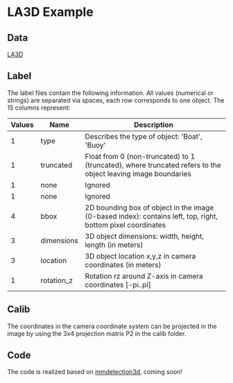 # LA3D Example
## Data
[LA3D](https://drive.google.com/file/d/1Yba_gv3pTu4gWV1ztCp5mR33JR2JiINf/view?usp=sharing) 
## Label
The label files contain the following information. All values (numerical or strings) are separated via spaces, each row corresponds to one object. The 15 columns represent:

 Values |   Name   |   Description
--------|--------------|------------------------------------------------------
   1  |  type     |    Describes the type of object: 'Boat', 'Buoy'
   1  |  truncated |   Float from 0 (non-truncated) to 1 (truncated), where truncated refers to the object leaving image boundaries
   1  |  none  |   Ignored
   1  |  none    |    Ignored
   4   | bbox    |     2D bounding box of object in the image (0-based index): contains left, top, right, bottom pixel coordinates
   3  |  dimensions |  3D object dimensions: width, height, length (in meters)
   3  |  location  |   3D object location x,y,z in camera coordinates (in meters)
   1  |  rotation_z |  Rotation rz around Z-axis in camera coordinates [-pi..pi]

## Calib
The coordinates in the camera coordinate system can be projected in the image by using the 3x4 projection matrix P2 in the calib folder.

## Code
The code is realized based on [mmdetection3d](https://github.com/open-mmlab/mmdetection3d.git), coming soon!

